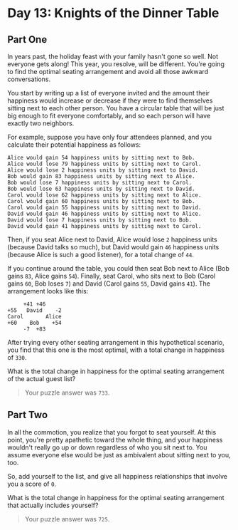 # Day 13: Knights of the Dinner Table

## Part One

In years past, the holiday feast with your family hasn't gone so well. Not everyone gets along! This year, you resolve, will be different. You're going to find the optimal seating arrangement and avoid all those awkward conversations.

You start by writing up a list of everyone invited and the amount their happiness would increase or decrease if they were to find themselves sitting next to each other person. You have a circular table that will be just big enough to fit everyone comfortably, and so each person will have exactly two neighbors.

For example, suppose you have only four attendees planned, and you calculate their potential happiness as follows:

    Alice would gain 54 happiness units by sitting next to Bob.
    Alice would lose 79 happiness units by sitting next to Carol.
    Alice would lose 2 happiness units by sitting next to David.
    Bob would gain 83 happiness units by sitting next to Alice.
    Bob would lose 7 happiness units by sitting next to Carol.
    Bob would lose 63 happiness units by sitting next to David.
    Carol would lose 62 happiness units by sitting next to Alice.
    Carol would gain 60 happiness units by sitting next to Bob.
    Carol would gain 55 happiness units by sitting next to David.
    David would gain 46 happiness units by sitting next to Alice.
    David would lose 7 happiness units by sitting next to Bob.
    David would gain 41 happiness units by sitting next to Carol.

Then, if you seat Alice next to David, Alice would lose `2` happiness units (because David talks so much), but David would gain `46` happiness units (because Alice is such a good listener), for a total change of `44`.

If you continue around the table, you could then seat Bob next to Alice (Bob gains `83`, Alice gains `54`). Finally, seat Carol, who sits next to Bob (Carol gains `60`, Bob loses `7`) and David (Carol gains `55`, David gains `41`). The arrangement looks like this:

         +41 +46
    +55   David    -2
    Carol       Alice
    +60    Bob    +54
         -7  +83

After trying every other seating arrangement in this hypothetical scenario, you find that this one is the most optimal, with a total change in happiness of `330`.

What is the total change in happiness for the optimal seating arrangement of the actual guest list?

> Your puzzle answer was `733`.

## Part Two

In all the commotion, you realize that you forgot to seat yourself. At this point, you're pretty apathetic toward the whole thing, and your happiness wouldn't really go up or down regardless of who you sit next to. You assume everyone else would be just as ambivalent about sitting next to you, too.

So, add yourself to the list, and give all happiness relationships that involve you a score of `0`.

What is the total change in happiness for the optimal seating arrangement that actually includes yourself?

> Your puzzle answer was `725`.
